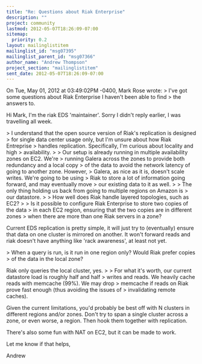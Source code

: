 ```yaml
---
title: "Re: Questions about Riak Enterprise"
description: ""
project: community
lastmod: 2012-05-07T18:26:09-07:00
sitemap:
  priority: 0.2
layout: mailinglistitem
mailinglist_id: "msg07395"
mailinglist_parent_id: "msg07366"
author_name: "Andrew Thompson"
project_section: "mailinglistitem"
sent_date: 2012-05-07T18:26:09-07:00
---
```



On Tue, May 01, 2012 at 03:49:02PM -0400, Mark Rose wrote:
&gt; I've got some questions about Riak Enterprise I haven't been able to find
&gt; the answers to.

Hi Mark, I'm the riak EDS 'maintainer'. Sorry I didn't reply earlier, I
was travelling all week.

&gt; I understand that the open source version of Riak's replication is designed
&gt; for single data center usage only, but I'm unsure about how Riak Entreprise
&gt; handles replication. Specifically, I'm curious about locality and high
&gt; availability.
&gt; 
&gt; Our setup is already running in multiple availability zones on EC2. We're
&gt; running Galera across the zones to provide both redundancy and a local copy
&gt; of the data to avoid the network latency of going to another zone. However,
&gt; Galera, as nice as it is, doesn't scale writes. We're going to be using
&gt; Riak to store a lot of information going forward, and may eventually move
&gt; our existing data to it as well.
&gt; 
&gt; The only thing holding us back from going to multiple regions on Amazon is
&gt; our datastore.
&gt; 
&gt; How well does Riak handle layered topologies, such as EC2?
&gt; 
&gt; Is it possible to configure Riak Enterprise to store two copies of the data
&gt; in each EC2 region, ensuring that the two copies are in different zones
&gt; when there are more than one Riak servers in a zone?

Current EDS replication is pretty simple, it will just try to
(eventually) ensure that data on one cluster is mirrored on another. It
won't forward reads and riak doesn't have anything like 'rack
awareness', at least not yet.

&gt; When a query is run, is it run in one region only? Would Riak prefer copies
&gt; of the data in the local zone?

Riak only queries the local cluster, yes.
&gt; 
&gt; For what it's worth, our current datastore load is roughly half and half
&gt; writes and reads. We heavily cache reads with memcache (99%). We may drop
&gt; memcache if reads on Riak prove fast enough (thus avoiding the issues of
&gt; invalidating remote caches).

Given the current limitations, you'd probably be best off with N
clusters in different regions and/or zones. Don't try to span a single
cluster across a zone, or even worse, a region. Then hook them together
with replication.

There's also some fun with NAT on EC2, but it can be made to work.

Let me know if that helps,

Andrew

